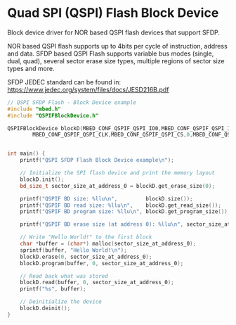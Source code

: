 # Quad SPI (QSPI) Flash Block Device

Block device driver for NOR based QSPI flash devices that support SFDP.

NOR based QSPI flash supports up to 4bits per cycle of instruction, address and data.
SFDP based QSPI Flash supports variable bus modes (single, dual, quad), several sector erase size types, multiple regions of sector size types and more.

SFDP JEDEC standard can be found in:
https://www.jedec.org/system/files/docs/JESD216B.pdf

``` cpp
// QSPI SFDP Flash - Block Device example
#include "mbed.h"
#include "QSPIFBlockDevice.h"

QSPIFBlockDevice blockD(MBED_CONF_QSPIF_QSPI_IO0,MBED_CONF_QSPIF_QSPI_IO1,MBED_CONF_QSPIF_QSPI_IO2,MBED_CONF_QSPIF_QSPI_IO3,
		MBED_CONF_QSPIF_QSPI_CLK,MBED_CONF_QSPIF_QSPI_CS,0,MBED_CONF_QSPIF_QSPI_FREQ);


int main() {
    printf("QSPI SFDP Flash Block Device example\n");

    // Initialize the SPI flash device and print the memory layout
    blockD.init();
    bd_size_t sector_size_at_address_0 = blockD.get_erase_size(0);

    printf("QSPIF BD size: %llu\n",         blockD.size());
    printf("QSPIF BD read size: %llu\n",    blockD.get_read_size());
    printf("QSPIF BD program size: %llu\n", blockD.get_program_size());

    printf("QSPIF BD erase size (at address 0): %llu\n", sector_size_at_address_0);

    // Write "Hello World!" to the first block
    char *buffer = (char*) malloc(sector_size_at_address_0);
    sprintf(buffer, "Hello World!\n");
    blockD.erase(0, sector_size_at_address_0);
    blockD.program(buffer, 0, sector_size_at_address_0);

    // Read back what was stored
    blockD.read(buffer, 0, sector_size_at_address_0);
    printf("%s", buffer);

    // Deinitialize the device
    blockD.deinit();
}
```
